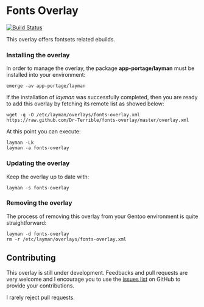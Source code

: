 # Fonts Overlay

[![Build Status](https://travis-ci.org/Dr-Terrible/fonts-overlay.png)](https://travis-ci.org/Dr-Terrible/fonts-overlay)

This overlay offers fontsets related ebuilds.


### Installing the overlay

In order to manage the overlay, the package **app-portage/layman** must be installed into your environment:

```
emerge -av app-portage/layman
```

If the installation of _layman_ was successfully completed, then you are ready to add this overlay by fetching its remote list as showed below:

```
wget -q -O /etc/layman/overlays/fonts-overlay.xml https://raw.github.com/Dr-Terrible/fonts-overlay/master/overlay.xml
```

At this point you can execute:

```
layman -Lk
layman -a fonts-overlay
```


### Updating the overlay

Keep the overlay up to date with:

```
layman -s fonts-overlay
```


### Removing the overlay

The process of removing this overlay from your Gentoo environment is quite straightforward:

```
layman -d fonts-overlay
rm -r /etc/layman/overlays/fonts-overlay.xml
```

## Contributing

This overlay is still under development. Feedbacks and pull requests are very welcome and I encourage you to use the [issues list](https://github.com/Dr-Terrible/fonts-overlay/issues) on GitHub to provide your contributions.

I rarely reject pull requests.